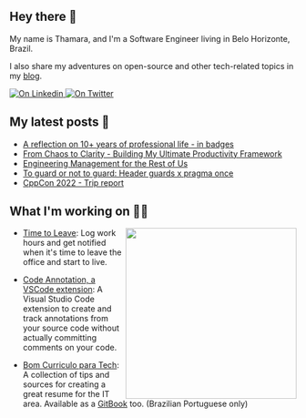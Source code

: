 ## Hey there 👋

My name is Thamara, and I'm a Software Engineer living in Belo Horizonte, Brazil.

I also share my adventures on open-source and other tech-related topics in my [blog](https://thamara.dev/).

<p align="left">
  <a href="https://www.linkedin.com/in/thamara-andrade/">
    <img alt="On Linkedin" src="https://img.shields.io/twitter/url?label=%2Fthamara-andrade&logo=LinkedIn&style=social&url=https%3A%2F%2Fwww.linkedin.com%2Fin%2Fthamara-andrade%2F">
  </a>
  
  <a href="https://twitter.com/thamyk">
    <img alt="On Twitter" src="https://img.shields.io/twitter/url?label=%2Fthamyk&logo=Twitter&style=social&url=https%3A%2F%2Ftwitter.com%2Fthamyk">
  </a>
</p>

## My latest posts 📖
<!-- BLOG-POST-LIST:START -->
- [A reflection on 10+ years of professional life - in badges](https://thamara.dev/posts/a-reflection-on-10-years-of-professional-life/)
- [From Chaos to Clarity - Building My Ultimate Productivity Framework](https://thamara.dev/posts/from-chaos-to-clarity/)
- [Engineering Management for the Rest of Us](https://thamara.dev/posts/engineering-management-for-the-rest-of-us/)
- [To guard or not to guard: Header guards x pragma once](https://thamara.dev/posts/pragma-once-vs-header-guards/)
- [CppCon 2022 - Trip report](https://thamara.dev/posts/cppcon-2022-trip-report/)
<!-- BLOG-POST-LIST:END -->

## What I'm working on 👩‍💻

<img src="https://user-images.githubusercontent.com/846063/67172751-f0120b80-f392-11e9-885c-bf2c4c4096c4.png" align="right" width="300"/>

- [Time to Leave](https://github.com/thamara/time-to-leave): Log work hours and get notified when it's time to leave the office and start to live.

- [Code Annotation, a VSCode extension](https://github.com/thamara/vscode-code-annotation): A Visual Studio Code extension to create and track annotations from your source code without actually committing comments on your code.

- [Bom Curriculo para Tech](https://github.com/thamara/bomcurriculoparatech): A collection of tips and sources for creating a great resume for the IT area. Available as a [GitBook](https://thamara.gitbook.io/bomcurriculoparatech/) too. (Brazilian Portuguese only)
